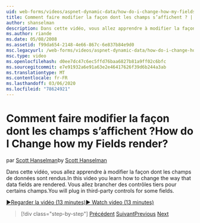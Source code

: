 ```yaml
---
uid: web-forms/videos/aspnet-dynamic-data/how-do-i-change-how-my-fields-render
title: Comment faire modifier la façon dont les champs s’affichent ? | Microsoft Docs
author: shanselman
description: Dans cette vidéo, vous allez apprendre à modifier la façon dont les champs de données sont rendus. Vous allez brancher des contrôles tiers pour certains champs.
ms.author: riande
ms.date: 05/08/2008
ms.assetid: f99da654-2148-4e66-867c-6e837b84e9d0
msc.legacyurl: /web-forms/videos/aspnet-dynamic-data/how-do-i-change-how-my-fields-render
msc.type: video
ms.openlocfilehash: d0ee7dc47c6ec5ffd76baa6827b81a9ff02c6bfc
ms.sourcegitcommit: e7e91932a6e91a63e2e46417626f39d6b244a3ab
ms.translationtype: MT
ms.contentlocale: fr-FR
ms.lasthandoff: 03/06/2020
ms.locfileid: "78624921"
---
```

# <a name="how-do-i-change-how-my-fields-render"></a><span data-ttu-id="c64e5-105">Comment faire modifier la façon dont les champs s’affichent ?</span><span class="sxs-lookup"><span data-stu-id="c64e5-105">How do I Change how my Fields render?</span></span>

<span data-ttu-id="c64e5-106">par [Scott Hanselman](https://github.com/shanselman)</span><span class="sxs-lookup"><span data-stu-id="c64e5-106">by [Scott Hanselman](https://github.com/shanselman)</span></span>

<span data-ttu-id="c64e5-107">Dans cette vidéo, vous allez apprendre à modifier la façon dont les champs de données sont rendus.</span><span class="sxs-lookup"><span data-stu-id="c64e5-107">In this video you learn how to change the way that data fields are rendered.</span></span> <span data-ttu-id="c64e5-108">Vous allez brancher des contrôles tiers pour certains champs.</span><span class="sxs-lookup"><span data-stu-id="c64e5-108">You will plug in third-party controls for some fields.</span></span>

[<span data-ttu-id="c64e5-109">&#9654;Regarder la vidéo (13 minutes)</span><span class="sxs-lookup"><span data-stu-id="c64e5-109">&#9654; Watch video (13 minutes)</span></span>](https://channel9.msdn.com/Blogs/ASP-NET-Site-Videos/how-do-i-change-how-my-fields-render)

> [!div class="step-by-step"]
> <span data-ttu-id="c64e5-110">[Précédent](how-do-i-enable-inline-gridview-editing.md)
> [Suivant](how-do-i-handle-business-logic-exceptions.md)</span><span class="sxs-lookup"><span data-stu-id="c64e5-110">[Previous](how-do-i-enable-inline-gridview-editing.md)
[Next](how-do-i-handle-business-logic-exceptions.md)</span></span>
